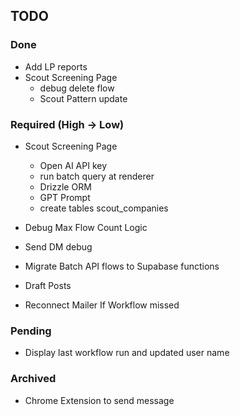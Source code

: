 ## TODO

### Done

- Add LP reports
- Scout Screening Page
  - debug delete flow
  - Scout Pattern update

### Required (High -> Low)

- Scout Screening Page
  - Open AI API key
  - run batch query at renderer
  - Drizzle ORM
  - GPT Prompt
  - create tables scout_companies

- Debug Max Flow Count Logic

- Send DM debug
- Migrate Batch API flows to Supabase functions
- Draft Posts
- Reconnect Mailer If Workflow missed

### Pending

- Display last workflow run and updated user name

### Archived

- Chrome Extension to send message
